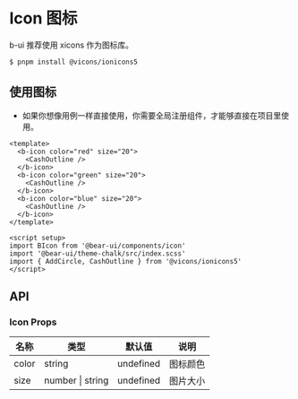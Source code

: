 # Icon 图标

b-ui 推荐使用 xicons 作为图标库。

```bash
$ pnpm install @vicons/ionicons5
```

## 使用图标

- 如果你想像用例一样直接使用，你需要全局注册组件，才能够直接在项目里使用。

```vue
<template>
  <b-icon color="red" size="20">
    <CashOutline />
  </b-icon>
  <b-icon color="green" size="20">
    <CashOutline />
  </b-icon>
  <b-icon color="blue" size="20">
    <CashOutline />
  </b-icon>
</template>

<script setup>
import BIcon from '@bear-ui/components/icon'
import '@bear-ui/theme-chalk/src/index.scss'
import { AddCircle, CashOutline } from '@vicons/ionicons5'
</script>
```

## API

### Icon Props

| 名称  | 类型             | 默认值    | 说明     |
| ----- | ---------------- | --------- | -------- |
| color | string           | undefined | 图标颜色 |
| size  | number \| string | undefined | 图片大小 |
